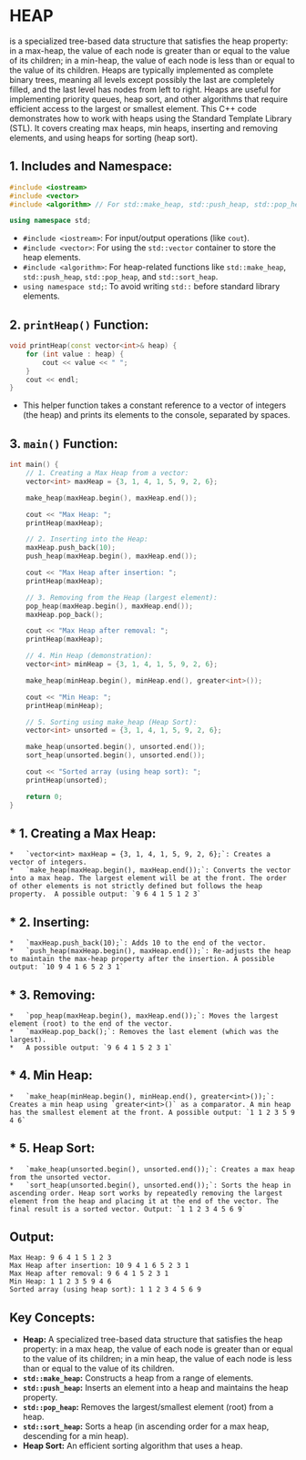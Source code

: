 # **HEAP** 
is a specialized tree-based data structure that satisfies the heap property: in a max-heap, the value of each node is greater than or equal to the value of its children; in a min-heap, the value of each node is less than or equal to the value of its children.  Heaps are typically implemented as complete binary trees, meaning all levels except possibly the last are completely filled, and the last level has nodes from left to right.  Heaps are useful for implementing priority queues, heap sort, and other algorithms that require efficient access to the largest or smallest element. This C++ code demonstrates how to work with heaps using the Standard Template Library (STL). It covers creating max heaps, min heaps, inserting and removing elements, and using heaps for sorting (heap sort). 

## **1. Includes and Namespace:**

```cpp
#include <iostream>
#include <vector>
#include <algorithm> // For std::make_heap, std::push_heap, std::pop_heap

using namespace std;
```

*   `#include <iostream>`: For input/output operations (like `cout`).
*   `#include <vector>`: For using the `std::vector` container to store the heap elements.
*   `#include <algorithm>`: For heap-related functions like `std::make_heap`, `std::push_heap`, `std::pop_heap`, and `std::sort_heap`.
*   `using namespace std;`: To avoid writing `std::` before standard library elements.

## **2. `printHeap()` Function:**

```cpp
void printHeap(const vector<int>& heap) {
    for (int value : heap) {
        cout << value << " ";
    }
    cout << endl;
}
```

*   This helper function takes a constant reference to a vector of integers (the heap) and prints its elements to the console, separated by spaces.

## **3. `main()` Function:**

```cpp
int main() {
    // 1. Creating a Max Heap from a vector:
    vector<int> maxHeap = {3, 1, 4, 1, 5, 9, 2, 6};

    make_heap(maxHeap.begin(), maxHeap.end());

    cout << "Max Heap: ";
    printHeap(maxHeap);

    // 2. Inserting into the Heap:
    maxHeap.push_back(10);
    push_heap(maxHeap.begin(), maxHeap.end());

    cout << "Max Heap after insertion: ";
    printHeap(maxHeap);

    // 3. Removing from the Heap (largest element):
    pop_heap(maxHeap.begin(), maxHeap.end());
    maxHeap.pop_back();

    cout << "Max Heap after removal: ";
    printHeap(maxHeap);

    // 4. Min Heap (demonstration):
    vector<int> minHeap = {3, 1, 4, 1, 5, 9, 2, 6};

    make_heap(minHeap.begin(), minHeap.end(), greater<int>());

    cout << "Min Heap: ";
    printHeap(minHeap);

    // 5. Sorting using make_heap (Heap Sort):
    vector<int> unsorted = {3, 1, 4, 1, 5, 9, 2, 6};

    make_heap(unsorted.begin(), unsorted.end());
    sort_heap(unsorted.begin(), unsorted.end());

    cout << "Sorted array (using heap sort): ";
    printHeap(unsorted);

    return 0;
}
```

## *   **1. Creating a Max Heap:**
    *   `vector<int> maxHeap = {3, 1, 4, 1, 5, 9, 2, 6};`: Creates a vector of integers.
    *   `make_heap(maxHeap.begin(), maxHeap.end());`: Converts the vector into a max heap. The largest element will be at the front. The order of other elements is not strictly defined but follows the heap property.  A possible output: `9 6 4 1 5 1 2 3`

## *   **2. Inserting:**
    *   `maxHeap.push_back(10);`: Adds 10 to the end of the vector.
    *   `push_heap(maxHeap.begin(), maxHeap.end());`: Re-adjusts the heap to maintain the max-heap property after the insertion. A possible output: `10 9 4 1 6 5 2 3 1`

## *   **3. Removing:**
    *   `pop_heap(maxHeap.begin(), maxHeap.end());`: Moves the largest element (root) to the end of the vector.
    *   `maxHeap.pop_back();`: Removes the last element (which was the largest).
    *   A possible output: `9 6 4 1 5 2 3 1`

## *   **4. Min Heap:**
    *   `make_heap(minHeap.begin(), minHeap.end(), greater<int>());`: Creates a min heap using `greater<int>()` as a comparator. A min heap has the smallest element at the front. A possible output: `1 1 2 3 5 9 4 6`

## *   **5. Heap Sort:**
    *   `make_heap(unsorted.begin(), unsorted.end());`: Creates a max heap from the unsorted vector.
    *   `sort_heap(unsorted.begin(), unsorted.end());`: Sorts the heap in ascending order. Heap sort works by repeatedly removing the largest element from the heap and placing it at the end of the vector. The final result is a sorted vector. Output: `1 1 2 3 4 5 6 9`

## **Output:**

```
Max Heap: 9 6 4 1 5 1 2 3
Max Heap after insertion: 10 9 4 1 6 5 2 3 1
Max Heap after removal: 9 6 4 1 5 2 3 1
Min Heap: 1 1 2 3 5 9 4 6
Sorted array (using heap sort): 1 1 2 3 4 5 6 9
```

## **Key Concepts:**

*   **Heap:** A specialized tree-based data structure that satisfies the heap property: in a max heap, the value of each node is greater than or equal to the value of its children; in a min heap, the value of each node is less than or equal to the value of its children.
*   **`std::make_heap`:** Constructs a heap from a range of elements.
*   **`std::push_heap`:** Inserts an element into a heap and maintains the heap property.
*   **`std::pop_heap`:** Removes the largest/smallest element (root) from a heap.
*   **`std::sort_heap`:** Sorts a heap (in ascending order for a max heap, descending for a min heap).
*   **Heap Sort:** An efficient sorting algorithm that uses a heap.
